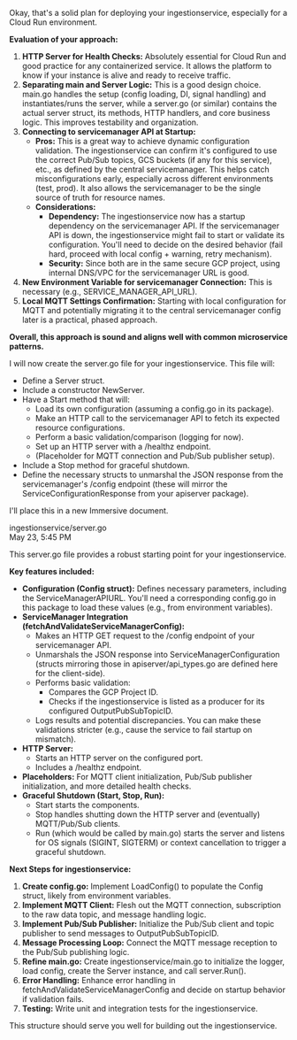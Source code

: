 Okay, that's a solid plan for deploying your ingestionservice, especially for a Cloud Run environment.

**Evaluation of your approach:**

1. **HTTP Server for Health Checks:** Absolutely essential for Cloud Run and good practice for any containerized service. It allows the platform to know if your instance is alive and ready to receive traffic.
2. **Separating main and Server Logic:** This is a good design choice. main.go handles the setup (config loading, DI, signal handling) and instantiates/runs the server, while a server.go (or similar) contains the actual server struct, its methods, HTTP handlers, and core business logic. This improves testability and organization.
3. **Connecting to servicemanager API at Startup:**
    * **Pros:** This is a great way to achieve dynamic configuration validation. The ingestionservice can confirm it's configured to use the correct Pub/Sub topics, GCS buckets (if any for this service), etc., as defined by the central servicemanager. This helps catch misconfigurations early, especially across different environments (test, prod). It also allows the servicemanager to be the single source of truth for resource names.
    * **Considerations:**
        * **Dependency:** The ingestionservice now has a startup dependency on the servicemanager API. If the servicemanager API is down, the ingestionservice might fail to start or validate its configuration. You'll need to decide on the desired behavior (fail hard, proceed with local config \+ warning, retry mechanism).
        * **Security:** Since both are in the same secure GCP project, using internal DNS/VPC for the servicemanager URL is good.
4. **New Environment Variable for servicemanager Connection:** This is necessary (e.g., SERVICE\_MANAGER\_API\_URL).
5. **Local MQTT Settings Confirmation:** Starting with local configuration for MQTT and potentially migrating it to the central servicemanager config later is a practical, phased approach.

**Overall, this approach is sound and aligns well with common microservice patterns.**

I will now create the server.go file for your ingestionservice. This file will:

* Define a Server struct.
* Include a constructor NewServer.
* Have a Start method that will:
    * Load its own configuration (assuming a config.go in its package).
    * Make an HTTP call to the servicemanager API to fetch its expected resource configurations.
    * Perform a basic validation/comparison (logging for now).
    * Set up an HTTP server with a /healthz endpoint.
    * (Placeholder for MQTT connection and Pub/Sub publisher setup).
* Include a Stop method for graceful shutdown.
* Define the necessary structs to unmarshal the JSON response from the servicemanager's /config endpoint (these will mirror the ServiceConfigurationResponse from your apiserver package).

I'll place this in a new Immersive document.

ingestionservice/server.go  
May 23, 5:45 PM

This server.go file provides a robust starting point for your ingestionservice.

**Key features included:**

* **Configuration (Config struct):** Defines necessary parameters, including the ServiceManagerAPIURL. You'll need a corresponding config.go in this package to load these values (e.g., from environment variables).
* **ServiceManager Integration (fetchAndValidateServiceManagerConfig):**
    * Makes an HTTP GET request to the /config endpoint of your servicemanager API.
    * Unmarshals the JSON response into ServiceManagerConfiguration (structs mirroring those in apiserver/api\_types.go are defined here for the client-side).
    * Performs basic validation:
        * Compares the GCP Project ID.
        * Checks if the ingestionservice is listed as a producer for its configured OutputPubSubTopicID.
    * Logs results and potential discrepancies. You can make these validations stricter (e.g., cause the service to fail startup on mismatch).
* **HTTP Server:**
    * Starts an HTTP server on the configured port.
    * Includes a /healthz endpoint.
* **Placeholders:** For MQTT client initialization, Pub/Sub publisher initialization, and more detailed health checks.
* **Graceful Shutdown (Start, Stop, Run):**
    * Start starts the components.
    * Stop handles shutting down the HTTP server and (eventually) MQTT/Pub/Sub clients.
    * Run (which would be called by main.go) starts the server and listens for OS signals (SIGINT, SIGTERM) or context cancellation to trigger a graceful shutdown.

**Next Steps for ingestionservice:**

1. **Create config.go:** Implement LoadConfig() to populate the Config struct, likely from environment variables.
2. **Implement MQTT Client:** Flesh out the MQTT connection, subscription to the raw data topic, and message handling logic.
3. **Implement Pub/Sub Publisher:** Initialize the Pub/Sub client and topic publisher to send messages to OutputPubSubTopicID.
4. **Message Processing Loop:** Connect the MQTT message reception to the Pub/Sub publishing logic.
5. **Refine main.go:** Create ingestionservice/main.go to initialize the logger, load config, create the Server instance, and call server.Run().
6. **Error Handling:** Enhance error handling in fetchAndValidateServiceManagerConfig and decide on startup behavior if validation fails.
7. **Testing:** Write unit and integration tests for the ingestionservice.

This structure should serve you well for building out the ingestionservice.